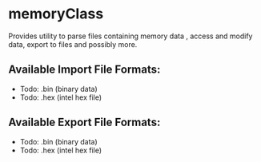 # memoryClass

Provides utility to parse files containing memory data , access and modify data, export to files and possibly more.  

## Available Import File Formats:
  * Todo: .bin (binary data)
  * Todo: .hex (intel hex file)
## Available Export File Formats:
  * Todo: .bin (binary data)
  * Todo: .hex (intel hex file)
